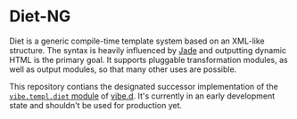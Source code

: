 Diet-NG
=======

Diet is a generic compile-time template system based on an XML-like structure. The syntax is heavily influenced by [Jade](jade-lang.com) and outputting dynamic HTML is the primary goal. It supports pluggable transformation modules, as well as output modules, so that many other uses are possible.

This repository contians the designated successor implementation of the [`vibe.templ.diet` module](https://vibed.org/api/vibe.templ.diet/) of [vibe.d](https://vibed.org/). It's currently in an early development state and shouldn't be used for production yet.
